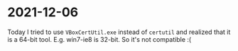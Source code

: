 # 2021-12-06

Today I tried to use `VBoxCertUtil.exe` instead of `certutil` and
realized that it is a 64-bit tool. E.g. win7-ie8 is 32-bit. So it's
not compatible :(

